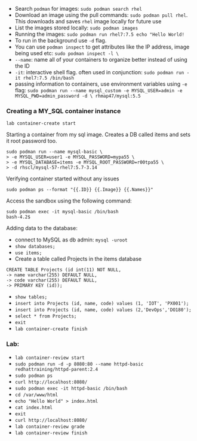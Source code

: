 - Search `podman` for images: `sudo podman search rhel`
- Download an image using the pull commands: `sudo podman pull rhel`. This downloads and saves `rhel` image locally for future use
- List the images stored locally: `sudo podman images`
- Running the images: `sudo podman run rhel7:7.5 echo "Hello World!`
- To run in the background use `-d` flag. 
- You can use `podman inspect` to get attributes like the IP address, image being used etc: `sudo podman inspect -l \`
- `--name`: name all of your containers to organize better instead of using the ID
- `-it`: interactive shell flag. often used in conjunction: `sudo podman run -it rhel7:7.5 /bin/bash`
- passing information to containers, use environment variables using `-e` flag: `sudo podman run --name mysql_custom -e MYSQL_USER=admin -e MYSQL_PWD=admin_password -d \
rhmap47/mysql:5.5`

### Creating a MY_SQL container instance

`lab container-create start`

Starting a container from my sql image. Creates a DB called items and sets it root password too.
```
sudo podman run --name mysql-basic \
> -e MYSQL_USER=user1 -e MYSQL_PASSWORD=mypa55 \
> -e MYSQL_DATABASE=items -e MYSQL_ROOT_PASSWORD=r00tpa55 \
> -d rhscl/mysql-57-rhel7:5.7-3.14
```

Verifying container started without any issues
```
sudo podman ps --format "{{.ID}} {{.Image}} {{.Names}}"
```

Access the sandbox using the following command:

```
sudo podman exec -it mysql-basic /bin/bash
bash-4.2$
```

Adding data to the database:
- connect to MySQL as db admin: `mysql -uroot`
- `show databases;`
- `use items;`
- Create a table called Projects in the items database
```
CREATE TABLE Projects (id int(11) NOT NULL,
-> name varchar(255) DEFAULT NULL,
-> code varchar(255) DEFAULT NULL,
-> PRIMARY KEY (id));
```
- `show tables;`
- `insert into Projects (id, name, code) values (1, 'IOT', 'PX001');`
- `insert into Projects (id, name, code) values (2,'DevOps','DO180');`
- `select * from Projects;`
- `exit`
- `lab container-create finish`


### Lab: 
- `lab container-review start`
- `sudo podman run -d -p 8080:80 --name httpd-basic redhattraining/httpd-parent:2.4`
- `sudo podman ps`
- `curl http://localhost:8080/`
- `sudo podman exec -it httpd-basic /bin/bash`
- `cd /var/www/html`
- `echo "Hello World" > index.html`
- `cat index.html`
- `exit`
- `curl http://localhost:8080/`
- `lab container-review grade`
- `lab container-review finish`
